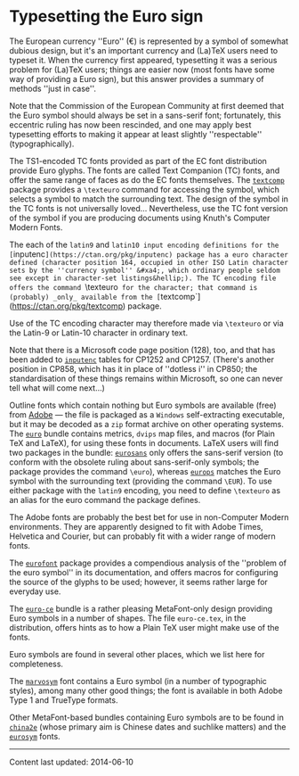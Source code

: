 # Typesetting the Euro sign

The European currency ''Euro'' (&#x20ac;) is represented by a symbol
of somewhat dubious design, but it's an important currency and
(La)TeX users need to typeset it.  When the currency first appeared,
typesetting it was a serious problem for (La)TeX users; things are
easier now (most fonts have some way of providing a Euro sign), but
this answer provides a summary of methods ''just in case''.

Note that the Commission of the European Community at first deemed
that the Euro symbol should always be set in a sans-serif font;
fortunately, this eccentric ruling has now been rescinded, and one may
apply best typesetting efforts to making it appear at least slightly
''respectable'' (typographically).

The TS1-encoded TC fonts provided as part of the EC font
distribution provide Euro glyphs.  The fonts are called Text Companion
(TC) fonts, and offer the same range
of faces as do the EC fonts themselves.  The
[`textcomp`](https://ctan.org/pkg/textcomp) package provides a `\texteuro` command for
accessing the symbol, which selects a symbol to match the surrounding
text.  The design of the symbol in the TC fonts is not
universally loved&hellip;
Nevertheless, use the TC font version of the symbol if you are
producing documents using Knuth's Computer Modern Fonts.

The each of the `latin9` and `latin10 input encoding
definitions for the [`inputenc`](https://ctan.org/pkg/inputenc) package has a euro character
defined (character position 164, occupied in other ISO Latin
character sets by the ''currency symbol'' &#xa4;, which
ordinary people seldom see except in character-set listings&hellip;).
The TC encoding file offers the command `\texteuro` for the
character; that command is (probably) _only_ available from the
[`textcomp`](https://ctan.org/pkg/textcomp) package.

Use of the TC encoding character may therefore made via
`\texteuro` or via the Latin-9 or Latin-10 character in ordinary
text.

Note that there is a Microsoft code page position (128), too, and that has
been added to [`inputenc`](https://ctan.org/pkg/inputenc) tables for CP1252 and
CP1257.  (There's another position in CP858, which has
it in place of ''dotless i'' in CP850; the standardisation of
these things remains within Microsoft, so one can never tell what will
come next&hellip;)

Outline fonts which contain nothing but Euro symbols are available
(free) from
[Adobe](ftp://ftp.adobe.com/pub/adobe/type/win/all/eurofont.exe)&nbsp;&mdash;
the file is packaged as a `Windows` self-extracting
executable, but it may be decoded as a `zip` format archive
on other operating systems.
The [`euro`](https://ctan.org/pkg/euro) bundle contains metrics, `dvips` map
files, and macros (for Plain TeX and LaTeX), for using these
fonts in documents.  LaTeX users will find two packages in the
bundle: [`eurosans`](https://ctan.org/pkg/eurosans) only offers the sans-serif version (to
conform with the obsolete ruling about sans-serif-only symbols; the
package provides the
command `\euro`), whereas [`europs`](https://ctan.org/pkg/europs) matches the Euro symbol
with the surrounding text (providing the command `\EUR`).  To use
either package
with the `latin9` encoding, you need to define `\texteuro`
as an alias for the euro command the package defines.

The Adobe fonts are probably the best bet for use in non-Computer
Modern environments.  They are apparently designed to fit with Adobe
Times, Helvetica and Courier, but can probably fit with a wider range
of modern fonts.

The [`eurofont`](https://ctan.org/pkg/eurofont) package provides a compendious analysis of the
''problem of the euro symbol'' in its documentation, and offers macros
for configuring the source of the glyphs to be used; however, it seems
rather large for everyday use.

The [`euro-ce`](https://ctan.org/pkg/euro-ce) bundle is a rather pleasing MetaFont-only design
providing Euro symbols in a number of shapes.  The file
`euro-ce.tex`, in the distribution, offers hints as to how a
Plain TeX user might make use of the fonts.

Euro symbols are found in several other places, which we list here for
completeness.

The [`marvosym`](https://ctan.org/pkg/marvosym) font contains a Euro symbol (in a number of
typographic styles), among many other good things; the font is
available in both Adobe Type 1 and TrueType formats.

Other MetaFont-based bundles containing Euro symbols are to be found in
[`china2e`](https://ctan.org/pkg/china2e) (whose primary aim is Chinese dates and suchlike
matters) and the [`eurosym`](https://ctan.org/pkg/eurosym) fonts.


----

Content last updated: 2014-06-10
